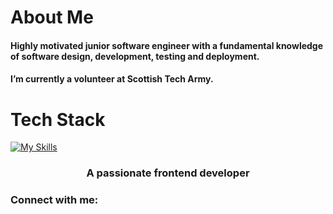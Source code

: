 # About Me

#### Highly motivated junior software engineer with a fundamental knowledge of software design, development, testing and deployment.
#### I’m currently a volunteer at Scottish Tech Army.

# Tech Stack


[![My Skills](https://skillicons.dev/icons?i=mongodb,express,react,nodejs,aws&theme=light)](https://skillicons.dev)



<h3 align="center">A passionate frontend developer</h3>

<h3 align="left">Connect with me:</h3>
<p align="left">
</p>
<!--
**gergacio/gergacio** is a ✨ _special_ ✨ repository because its `README.md` (this file) appears on your GitHub profile.

Here are some ideas to get you started:

- 🔭 I’m currently working on ...
- 🌱 I’m currently learning ...
- 👯 I’m looking to collaborate on ...
- 🤔 I’m looking for help with ...
- 💬 Ask me about ...
- 📫 How to reach me: ...
- 😄 Pronouns: ...
- ⚡ Fun fact: ...
-->


